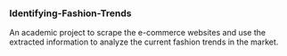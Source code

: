 ### Identifying-Fashion-Trends
An academic project to scrape  the e-commerce websites and use the extracted information to analyze the current fashion trends in the market. 
